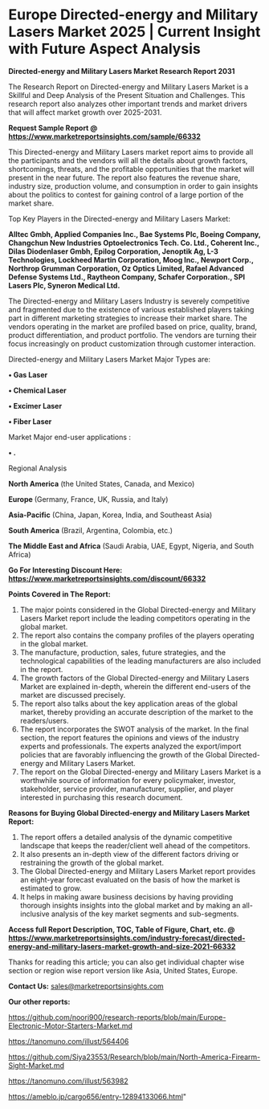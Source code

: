 # Europe Directed-energy and Military Lasers Market 2025 | Current Insight with Future Aspect Analysis

<strong>Directed-energy and Military Lasers Market Research Report 2031</strong>

The Research Report on Directed-energy and Military Lasers Market is a Skillful and Deep Analysis of the Present Situation and Challenges. This research report also analyzes other important trends and market drivers that will affect market growth over 2025-2031.

<strong>Request Sample Report @ <a href=https://www.marketreportsinsights.com/sample/66332>https://www.marketreportsinsights.com/sample/66332</a></strong>

This Directed-energy and Military Lasers market report aims to provide all the participants and the vendors will all the details about growth factors, shortcomings, threats, and the profitable opportunities that the market will present in the near future. The report also features the revenue share, industry size, production volume, and consumption in order to gain insights about the politics to contest for gaining control of a large portion of the market share.

Top Key Players in the Directed-energy and Military Lasers Market:

<strong>Alltec Gmbh, Applied Companies Inc., Bae Systems Plc, Boeing Company, Changchun New Industries Optoelectronics Tech. Co. Ltd., Coherent Inc., Dilas Diodenlaser Gmbh, Epilog Corporation, Jenoptik Ag, L-3 Technologies, Lockheed Martin Corporation, Moog Inc., Newport Corp., Northrop Grumman Corporation, Oz Optics Limited, Rafael Advanced Defense Systems Ltd., Raytheon Company, Schafer Corporation., SPI Lasers Plc, Syneron Medical Ltd.</strong>

The Directed-energy and Military Lasers Industry is severely competitive and fragmented due to the existence of various established players taking part in different marketing strategies to increase their market share. The vendors operating in the market are profiled based on price, quality, brand, product differentiation, and product portfolio. The vendors are turning their focus increasingly on product customization through customer interaction.

Directed-energy and Military Lasers Market Major Types are:

<strong>• Gas Laser

• Chemical Laser

• Excimer Laser

• Fiber Laser</strong>

Market Major end-user applications :

<strong>• .</strong>

Regional Analysis

</u><strong><b>North America</b></strong> (the United States, Canada, and Mexico)

<strong><b>Europe </b></strong>(Germany, France, UK, Russia, and Italy)

<strong><b>Asia-Pacific</b></strong> (China, Japan, Korea, India, and Southeast Asia)

<strong><b>South America</b></strong> (Brazil, Argentina, Colombia, etc.)

<strong><b>The Middle East and Africa</b></strong> (Saudi Arabia, UAE, Egypt, Nigeria, and South Africa)

<strong>Go For Interesting Discount Here: <a href=https://www.marketreportsinsights.com/discount/66332>https://www.marketreportsinsights.com/discount/66332</a></strong>

<strong>Points Covered in The Report:</strong>
<ol>
  <li>The major points considered in the Global Directed-energy and Military Lasers Market report include the leading competitors operating in the global market.</li>
  <li>The report also contains the company profiles of the players operating in the global market.</li>
  <li>The manufacture, production, sales, future strategies, and the technological capabilities of the leading manufacturers are also included in the report.</li>
  <li>The growth factors of the Global Directed-energy and Military Lasers Market are explained in-depth, wherein the different end-users of the market are discussed precisely.</li>
  <li>The report also talks about the key application areas of the global market, thereby providing an accurate description of the market to the readers/users.</li>
  <li>The report incorporates the SWOT analysis of the market. In the final section, the report features the opinions and views of the industry experts and professionals. The experts analyzed the export/import policies that are favorably influencing the growth of the Global Directed-energy and Military Lasers Market.</li>
  <li>The report on the Global Directed-energy and Military Lasers Market is a worthwhile source of information for every policymaker, investor, stakeholder, service provider, manufacturer, supplier, and player interested in purchasing this research document.</li>
</ol>
<strong>Reasons for Buying Global Directed-energy and Military Lasers Market Report:</strong>

<ol>
  <li>The report offers a detailed analysis of the dynamic competitive landscape that keeps the reader/client well ahead of the competitors.</li>
  <li>It also presents an in-depth view of the different factors driving or restraining the growth of the global market.</li>
  <li>The Global Directed-energy and Military Lasers Market report provides an eight-year forecast evaluated on the basis of how the market is estimated to grow.</li>
  <li>It helps in making aware business decisions by having providing thorough insights insights into the global market and by making an all-inclusive analysis of the key market segments and sub-segments.</li>
</ol>
<strong>Access full Report Description, TOC, Table of Figure, Chart, etc. @ <a href=https://www.marketreportsinsights.com/industry-forecast/directed-energy-and-military-lasers-market-growth-and-size-2021-66332>https://www.marketreportsinsights.com/industry-forecast/directed-energy-and-military-lasers-market-growth-and-size-2021-66332</a></strong>


Thanks for reading this article; you can also get individual chapter wise section or region wise report version like Asia, United States, Europe.

<strong>Contact Us:</strong>
sales@marketreportsinsights.com

<strong>Our other reports:</strong>

<a href=https://github.com/noori900/research-reports/blob/main/Europe-Electronic-Motor-Starters-Market.md>https://github.com/noori900/research-reports/blob/main/Europe-Electronic-Motor-Starters-Market.md</a>

<a href=https://tanomuno.com/illust/564406>https://tanomuno.com/illust/564406</a>

<a href=https://github.com/Siya23553/Research/blob/main/North-America-Firearm-Sight-Market.md>https://github.com/Siya23553/Research/blob/main/North-America-Firearm-Sight-Market.md</a>

<a href=https://tanomuno.com/illust/563982>https://tanomuno.com/illust/563982</a>

<a href=https://ameblo.jp/cargo656/entry-12894133066.html>https://ameblo.jp/cargo656/entry-12894133066.html</a>"
